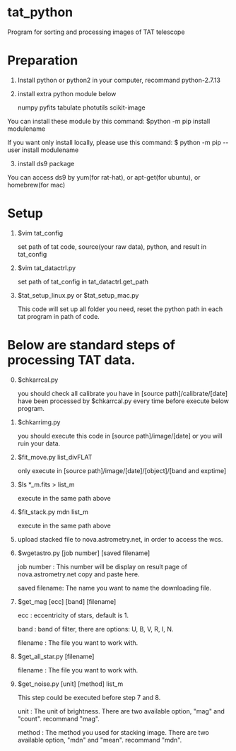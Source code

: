 # tat_python
Program for sorting and processing images of TAT telescope

# Preparation

1. Install python or python2 in your computer, recommand python-2.7.13

2. install extra python module below

	numpy
	pyfits
	tabulate
	photutils
	scikit-image

You can install these module by this command: $python -m pip install modulename

If you want only install locally, please use this command: $ python -m pip --user install modulename

3. install ds9 package

You can access ds9 by yum(for rat-hat), or apt-get(for ubuntu), or homebrew(for mac)

# Setup
1. $vim tat_config

	set path of tat code, source(your raw data), python, and result in tat_config

2. $vim tat_datactrl.py

	set path of tat_config in tat_datactrl.get_path

3. $tat_setup_linux.py or $tat_setup_mac.py

	This code will set up all folder you need, reset the python path in each tat program in path of code.

# Below are standard steps of processing TAT data.

0. $chkarrcal.py
	
	you should check all calibrate you have in [source path]/calibrate/[date] 
	have been processed by $chkarrcal.py every time before execute below program.

1. $chkarrimg.py

	you should execute this code in [source path]/image/[date] or you will ruin your data.

2. $fit_move.py list_divFLAT
	
	only execute in [source path]/image/[date]/[object]/[band and exptime]

3. $ls *_m.fits > list_m

	execute in the same path above 

4. $fit_stack.py mdn list_m

	execute in the same path above

5. upload stacked file to nova.astrometry.net, in order to access the wcs.

6. $wgetastro.py [job number] [saved filename]

	job number : 
	This number will be display on result page of nova.astrometry.net
	copy and paste here.

	saved filename:
	The name you want to name the downloading file.

7. $get_mag [ecc] [band] [filename]

	ecc : 
	eccentricity of stars, default is 1.

	band : 
	band of filter, there are options: U, B, V, R, I, N.

	filename : 
	The file you want to work with.

8. $get_all_star.py [filename]

	filename :
        The file you want to work with.

9. $get_noise.py [unit] [method] list_m

	This step could be executed before step 7 and 8.
	
	unit :
	The unit of brightness.
	There are two available option, "mag" and "count".
	recommand "mag".
	
	method :
	The method you used for stacking image.
	There are two available option, "mdn" and "mean".
	recommand "mdn".


